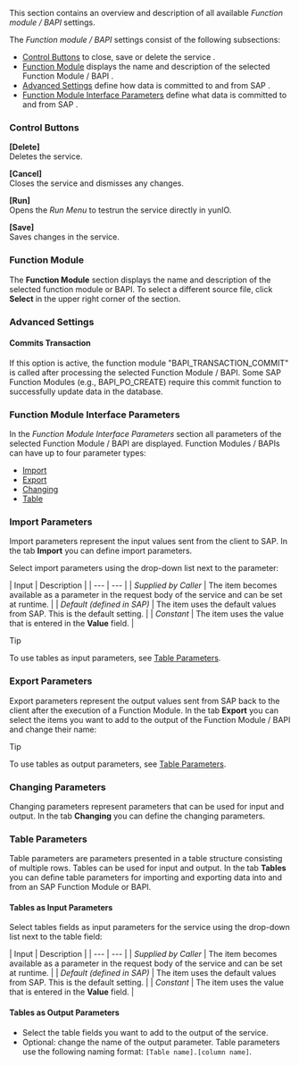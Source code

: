 This section contains an overview and description of all available *Function module / BAPI* settings.

The *Function module / BAPI* settings consist of the following subsections:

- [Control Buttons](#control-buttons) to close, save or delete the service .
- [Function Module](#function-module) displays the name and description of the selected Function Module / BAPI .
- [Advanced Settings](#advanced-settings) define how data is committed to and from SAP .
- [Function Module Interface Parameters](#function-module-interface-parameters) define what data is committed to and from SAP .

### Control Buttons

**[Delete]**\
Deletes the service.

**[Cancel]**\
Closes the service and dismisses any changes.

**[Run]**\
Opens the *Run Menu* to testrun the service directly in yunIO.

**[Save]**\
Saves changes in the service.

### Function Module

The **Function Module** section displays the name and description of the selected function module or BAPI. To select a different source file, click **Select** in the upper right corner of the section.

### Advanced Settings

#### Commits Transaction

If this option is active, the function module "BAPI_TRANSACTION_COMMIT" is called after processing the selected Function Module / BAPI. Some SAP Function Modules (e.g., BAPI_PO_CREATE) require this commit function to successfully update data in the database.

### Function Module Interface Parameters

In the *Function Module Interface Parameters* section all parameters of the selected Function Module / BAPI are displayed. Function Modules / BAPIs can have up to four parameter types:

- [Import](#import-parameters)
- [Export](#export-parameters)
- [Changing](#changing-parameters)
- [Table](#table-parameters)

### Import Parameters

Import parameters represent the input values sent from the client to SAP. In the tab **Import** you can define import parameters.

Select import parameters using the drop-down list next to the parameter:

| Input | Description | | --- | --- | | *Supplied by Caller* | The item becomes available as a parameter in the request body of the service and can be set at runtime. | | *Default (defined in SAP)* | The item uses the default values from SAP. This is the default setting. | | *Constant* | The item uses the value that is entered in the **Value** field. |

Tip

To use tables as input parameters, see [Table Parameters](#table-parameters).

### Export Parameters

Export parameters represent the output values sent from SAP back to the client after the execution of a Function Module. In the tab **Export** you can select the items you want to add to the output of the Function Module / BAPI and change their name:

Tip

To use tables as output parameters, see [Table Parameters](#table-parameters).

### Changing Parameters

Changing parameters represent parameters that can be used for input and output. In the tab **Changing** you can define the changing parameters.

### Table Parameters

Table parameters are parameters presented in a table structure consisting of multiple rows. Tables can be used for input and output. In the tab **Tables** you can define table parameters for importing and exporting data into and from an SAP Function Module or BAPI.

#### Tables as Input Parameters

Select tables fields as input parameters for the service using the drop-down list next to the table field:

| Input | Description | | --- | --- | | *Supplied by Caller* | The item becomes available as a parameter in the request body of the service and can be set at runtime. | | *Default (defined in SAP)* | The item uses the default values from SAP. This is the default setting. | | *Constant* | The item uses the value that is entered in the **Value** field. |

#### Tables as Output Parameters

- Select the table fields you want to add to the output of the service.
- Optional: change the name of the output parameter. Table parameters use the following naming format: `[Table name].[column name]`.
